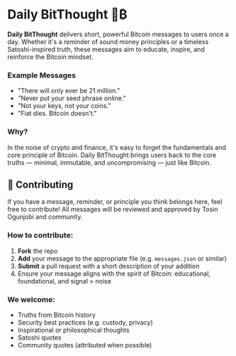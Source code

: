 # Daily BitThought 🧠₿

**Daily BitThought** delivers short, powerful Bitcoin messages to users once a day. Whether it's a reminder of sound money principles or a timeless Satoshi-inspired truth, these messages aim to educate, inspire, and reinforce the Bitcoin mindset.

### Example Messages
- "There will only ever be 21 million."
- "Never put your seed phrase online."
- "Not your keys, not your coins."
- "Fiat dies. Bitcoin doesn't."

### Why?
In the noise of crypto and finance, it's easy to forget the fundamentals and core principle of Bitcoin. Daily BitThought brings users back to the core truths — minimal, immutable, and uncompromising — just like Bitcoin.

## 🤝 Contributing

If you have a message, reminder, or principle you think belongs here, feel free to contribute! All messages will be reviewed and approved by Tosin Ogunjobi and community.

### How to contribute:

1. **Fork** the repo  
2. **Add** your message to the appropriate file (e.g. `messages.json` or similar)  
3. **Submit** a pull request with a short description of your addition  
4. Ensure your message aligns with the spirit of Bitcoin: educational, foundational, and signal > noise

### We welcome:

- Truths from Bitcoin history  
- Security best practices (e.g. custody, privacy)  
- Inspirational or philosophical thoughts  
- Satoshi quotes  
- Community quotes (attributed when possible)

